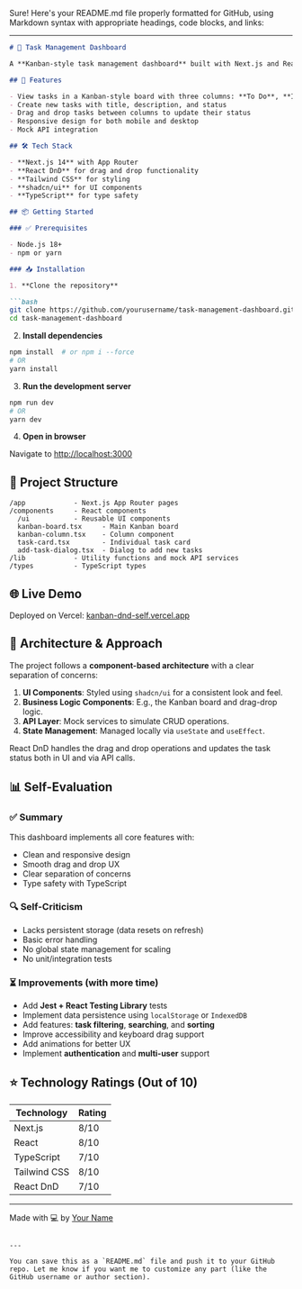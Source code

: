 Sure! Here's your README.md file properly formatted for GitHub, using Markdown syntax with appropriate headings, code blocks, and links:

---

```markdown
# 🧩 Task Management Dashboard

A **Kanban-style task management dashboard** built with Next.js and React DnD.

## 🚀 Features

- View tasks in a Kanban-style board with three columns: **To Do**, **In Progress**, and **Done**
- Create new tasks with title, description, and status
- Drag and drop tasks between columns to update their status
- Responsive design for both mobile and desktop
- Mock API integration 

## 🛠 Tech Stack

- **Next.js 14** with App Router
- **React DnD** for drag and drop functionality
- **Tailwind CSS** for styling
- **shadcn/ui** for UI components
- **TypeScript** for type safety

## 📦 Getting Started

### ✅ Prerequisites

- Node.js 18+
- npm or yarn

### 📥 Installation

1. **Clone the repository**

```bash
git clone https://github.com/yourusername/task-management-dashboard.git
cd task-management-dashboard
```

2. **Install dependencies**

```bash
npm install  # or npm i --force
# OR
yarn install
```

3. **Run the development server**

```bash
npm run dev
# OR
yarn dev
```

4. **Open in browser**

Navigate to [http://localhost:3000](http://localhost:3000)

## 🧾 Project Structure

```
/app            - Next.js App Router pages  
/components     - React components  
  /ui           - Reusable UI components  
  kanban-board.tsx     - Main Kanban board  
  kanban-column.tsx    - Column component  
  task-card.tsx        - Individual task card  
  add-task-dialog.tsx  - Dialog to add new tasks  
/lib            - Utility functions and mock API services  
/types          - TypeScript types
```

## 🌐 Live Demo

Deployed on Vercel: [kanban-dnd-self.vercel.app](https://kanban-dnd-self.vercel.app/)

## 🧱 Architecture & Approach

The project follows a **component-based architecture** with a clear separation of concerns:

1. **UI Components**: Styled using `shadcn/ui` for a consistent look and feel.
2. **Business Logic Components**: E.g., the Kanban board and drag-drop logic.
3. **API Layer**: Mock services to simulate CRUD operations.
4. **State Management**: Managed locally via `useState` and `useEffect`.

React DnD handles the drag and drop operations and updates the task status both in UI and via API calls.

## 📊 Self-Evaluation

### ✅ Summary

This dashboard implements all core features with:

- Clean and responsive design
- Smooth drag and drop UX
- Clear separation of concerns
- Type safety with TypeScript

### 🔍 Self-Criticism

- Lacks persistent storage (data resets on refresh)
- Basic error handling
- No global state management for scaling
- No unit/integration tests

### ⏳ Improvements (with more time)

- Add **Jest + React Testing Library** tests
- Implement data persistence using `localStorage` or `IndexedDB`
- Add features: **task filtering**, **searching**, and **sorting**
- Improve accessibility and keyboard drag support
- Add animations for better UX
- Implement **authentication** and **multi-user** support

## ⭐ Technology Ratings (Out of 10)

| Technology     | Rating |
|----------------|--------|
| Next.js        | 8/10   |
| React          | 8/10   |
| TypeScript     | 7/10   |
| Tailwind CSS   | 8/10   |
| React DnD      | 7/10   |

---

Made with 💻 by [Your Name](https://github.com/yourusername)
```

---

You can save this as a `README.md` file and push it to your GitHub repo. Let me know if you want me to customize any part (like the GitHub username or author section).